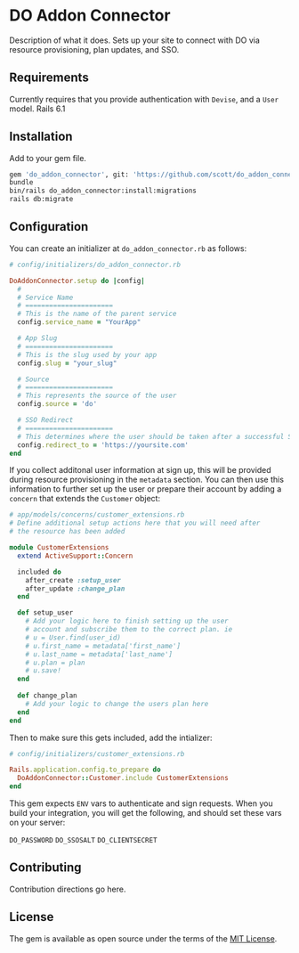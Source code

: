 # DO Addon Connector

Description of what it does.  Sets up your site to connect with DO via resource provisioning, plan updates, and SSO.

## Requirements

Currently requires that you provide authentication with `Devise`, and a `User` model.  Rails 6.1

## Installation
Add to your gem file.

``` bash
gem 'do_addon_connector', git: 'https://github.com/scott/do_addon_connector'
bundle 
bin/rails do_addon_connector:install:migrations
rails db:migrate
```

## Configuration

You can create an initializer at `do_addon_connector.rb` as follows:

``` ruby
# config/initializers/do_addon_connector.rb

DoAddonConnector.setup do |config|
  # 
  # Service Name
  # ======================
  # This is the name of the parent service
  config.service_name = "YourApp"

  # App Slug
  # ======================
  # This is the slug used by your app
  config.slug = "your_slug"

  # Source
  # ======================
  # This represents the source of the user
  config.source = 'do'

  # SSO Redirect
  # ======================
  # This determines where the user should be taken after a successful SSO
  config.redirect_to = 'https://yoursite.com'
end
```

If you collect additonal user information at sign up, this will be provided during resource provisioning in the `metadata` section.  You can then use this information to further set up the user or prepare their account by adding a `concern` that extends the `Customer` object:

``` ruby
# app/models/concerns/customer_extensions.rb
# Define additional setup actions here that you will need after 
# the resource has been added

module CustomerExtensions
  extend ActiveSupport::Concern

  included do
    after_create :setup_user
    after_update :change_plan
  end

  def setup_user
    # Add your logic here to finish setting up the user
    # account and subscribe them to the correct plan. ie
    # u = User.find(user_id)
    # u.first_name = metadata['first_name']
    # u.last_name = metadata['last_name']
    # u.plan = plan
    # u.save!
  end
  
  def change_plan
    # Add your logic to change the users plan here
  end
end
```
Then to make sure this gets included, add the intializer:
``` ruby
# config/initializers/customer_extensions.rb

Rails.application.config.to_prepare do
  DoAddonConnector::Customer.include CustomerExtensions
end
```


This gem expects `ENV` vars to authenticate and sign requests.  When you build your integration, you will get the following, and should set these vars on your server:

`DO_PASSWORD`
`DO_SSOSALT`
`DO_CLIENTSECRET`

## Contributing
Contribution directions go here.

## License
The gem is available as open source under the terms of the [MIT License](https://opensource.org/licenses/MIT).
